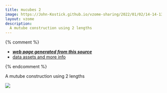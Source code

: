 ```yaml
---
title: mucubes 2
image: https://John-Kostick.github.io/vzome-sharing/2022/01/02/14-14-13-mucubes-2/mucubes-2.png
layout: vzome
description:
  A mutube construction using 2 lengths
---
```


{% comment %}
 - [***web page generated from this source***][post]
 - [data assets and more info][github]

[post]: <https://John-Kostick.github.io/vzome-sharing/2022/01/02/mucubes-2-14-14-13.html>
[github]: <https://github.com/John-Kostick/vzome-sharing/tree/main/2022/01/02/14-14-13-mucubes-2/>
{% endcomment %}

  A mutube construction using 2 lengths

<vzome-viewer style="width: 100%; height: 100vh;"
       src="https://John-Kostick.github.io/vzome-sharing/2022/01/02/14-14-13-mucubes-2/mucubes-2.vZome" >
  <img src="https://John-Kostick.github.io/vzome-sharing/2022/01/02/14-14-13-mucubes-2/mucubes-2.png" />
</vzome-viewer>
